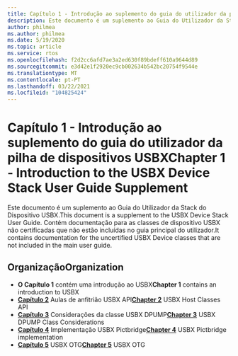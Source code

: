 ```yaml
---
title: Capítulo 1 - Introdução ao suplemento do guia do utilizador da pilha de dispositivos USBX
description: Este documento é um suplemento ao Guia do Utilizador da Stack do Dispositivo USBX. Contém documentação para as classes de dispositivo USBX não certificadas que não estão incluídas no guia principal do utilizador.
author: philmea
ms.author: philmea
ms.date: 5/19/2020
ms.topic: article
ms.service: rtos
ms.openlocfilehash: f2d2cc6afd7ae3a2ed630f89bdeff610a9644d89
ms.sourcegitcommit: e3d42e1f2920ec9cb002634b542bc20754f9544e
ms.translationtype: MT
ms.contentlocale: pt-PT
ms.lasthandoff: 03/22/2021
ms.locfileid: "104825424"
---
```

# <a name="chapter-1---introduction-to-the-usbx-device-stack-user-guide-supplement"></a><span data-ttu-id="d1d67-104">Capítulo 1 - Introdução ao suplemento do guia do utilizador da pilha de dispositivos USBX</span><span class="sxs-lookup"><span data-stu-id="d1d67-104">Chapter 1 - Introduction to the USBX Device Stack User Guide Supplement</span></span>

<span data-ttu-id="d1d67-105">Este documento é um suplemento ao Guia do Utilizador da Stack do Dispositivo USBX.</span><span class="sxs-lookup"><span data-stu-id="d1d67-105">This document is a supplement to the USBX Device Stack User Guide.</span></span> <span data-ttu-id="d1d67-106">Contém documentação para as classes de dispositivo USBX não certificadas que não estão incluídas no guia principal do utilizador.</span><span class="sxs-lookup"><span data-stu-id="d1d67-106">It contains documentation for the uncertified USBX Device classes that are not included in the main user guide.</span></span>

## <a name="organization"></a><span data-ttu-id="d1d67-107">Organização</span><span class="sxs-lookup"><span data-stu-id="d1d67-107">Organization</span></span>

- <span data-ttu-id="d1d67-108">**O Capítulo 1** contém uma introdução ao USBX</span><span class="sxs-lookup"><span data-stu-id="d1d67-108">**Chapter 1** contains an introduction to USBX</span></span>
- <span data-ttu-id="d1d67-109">[**Capítulo 2**](usbx-device-stack-supplemental-2.md) Aulas de anfitrião USBX API</span><span class="sxs-lookup"><span data-stu-id="d1d67-109">[**Chapter 2**](usbx-device-stack-supplemental-2.md) USBX Host Classes API</span></span>
- <span data-ttu-id="d1d67-110">[**Capítulo 3**](usbx-device-stack-supplemental-3.md) Considerações da classe USBX DPUMP</span><span class="sxs-lookup"><span data-stu-id="d1d67-110">[**Chapter 3**](usbx-device-stack-supplemental-3.md) USBX DPUMP Class Considerations</span></span>
- <span data-ttu-id="d1d67-111">[**Capítulo 4**](usbx-device-stack-supplemental-4.md) Implementação USBX Pictbridge</span><span class="sxs-lookup"><span data-stu-id="d1d67-111">[**Chapter 4**](usbx-device-stack-supplemental-4.md) USBX Pictbridge implementation</span></span>
- <span data-ttu-id="d1d67-112">[**Capítulo 5**](usbx-device-stack-supplemental-5.md) USBX OTG</span><span class="sxs-lookup"><span data-stu-id="d1d67-112">[**Chapter 5**](usbx-device-stack-supplemental-5.md) USBX OTG</span></span>
